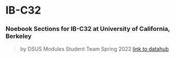 # IB-C32
### Noebook Sections for IB-C32 at University of California, Berkeley
> by DSUS Modules Student Team Spring 2022 
> [link to datahub](https://datahub.berkeley.edu/hub/user-redirect/git-pull?repo=https%3A%2F%2Fgithub.com%2Fds-modules%2FIB-C32&branch=main&urlpath=tree%2FIB-C32%2FFInal%2FGecko.ipynb)

